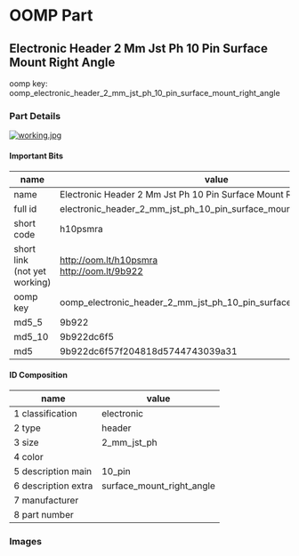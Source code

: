 # OOMP Part  
## Electronic Header 2 Mm Jst Ph 10 Pin Surface Mount Right Angle  
  
oomp key: oomp_electronic_header_2_mm_jst_ph_10_pin_surface_mount_right_angle  
  
### Part Details  
  
[![working.jpg](working_600.jpg)](working.jpg)  
  
#### Important Bits  
| name | value | 
| --- | --- | 
| name | Electronic Header 2 Mm Jst Ph 10 Pin Surface Mount Right Angle | 
| full id | electronic_header_2_mm_jst_ph_10_pin_surface_mount_right_angle | 
| short code | h10psmra | 
| short link<br>(not yet working) | http://oom.lt/h10psmra<br>http://oom.lt/9b922 | 
| oomp key | oomp_electronic_header_2_mm_jst_ph_10_pin_surface_mount_right_angle | 
| md5_5 | 9b922 | 
| md5_10 | 9b922dc6f5 | 
| md5 | 9b922dc6f57f204818d5744743039a31 | 
#### ID Composition  
| name | value | 
| --- | --- | 
| 1 classification | electronic | 
| 2 type | header | 
| 3 size | 2_mm_jst_ph | 
| 4 color |  | 
| 5 description main | 10_pin | 
| 6 description extra | surface_mount_right_angle | 
| 7 manufacturer |  | 
| 8 part number |  | 
### Images  
